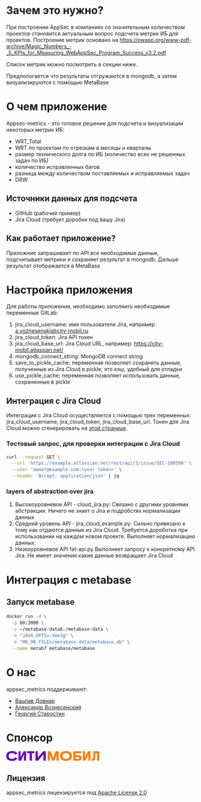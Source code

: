 # Зачем это нужно?
При построении AppSec в компаниях со значительным количеством проектов становится актуальным вопрос подсчета метрик ИБ для проектов. Построение метрик основано на https://owasp.org/www-pdf-archive/Magic_Numbers_-_5_KPIs_for_Measuring_WebAppSec_Program_Success_v3.2.pdf

Список метрик можно посмотреть в секции ниже.

Предпологается что результаты отгружаются в mongodb, а затем визуализируются с помощью MetaBase


# О чем приложение
Appsec-metrics - это готовое решение для подсчета и визуализации некоторых метрик ИБ:
- WRT_Total 
- WRT по проектам по отрезкам в месяцы и кварталы
- размер технического долга по ИБ (количество всех не решенных задач по ИБ)
- количество исправленных багов
- разница между количеством поставляемых и исправляемых задач
- DRW


## Источники данных для подсчета 
- GitHub (рабочий пример)
- Jira Cloud (требует доробки под вашу Jira)


## Как работает приложение?
Приложние запрашивает по API все необходимые данные, подсчитывает метрики и сохраняет результат в mongodb. Дальше результат отображается в MetaBase


# Настройка приложения
Для работы приложения, необходимо заполнить необходимые переменные GitLab:
1. jira_cloud_username:    имя пользователя Jira, например a.voznesenskii@city-mobil.ru
2. jira_cloud_token:       Jira API токен
3. jira_cloud_base_url:    Jira Cloud URL, например: https://city-mobil.atlassian.net/
4. mongodb_connect_string: MongoDB connect string
5. save_to_pickle_cache:   переменная позволяет сохранять данные, полученные из Jira Cloud в pickle; это кэш, удобный для отладки 
6. use_pickle_cache:       переменная позволяет использовать данные, сохраненные в pickle 


## Интеграция с Jira Cloud
Интеграция с Jira Cloud осуществляется с помощью трех переменных: jira_cloud_username, jira_cloud_token, jira_cloud_base_url. Токен для Jira Cloud можно сгенерировать на [этой странице](https://id.atlassian.com/manage-profile/security/api-tokens).

### Тестовый запрос, для проверки интеграции с Jira Cloud 
```bash
curl --request GET \
  --url 'https://example.atlassian.net/rest/api/3/issue/SEC-100500' \
  --user 'owner@example.com:<your token>' \
  --header 'Accept: application/json' | jq 
```

### layers of abstraction over jira
1. Высокоуровневое API - cloud_jira.py: Связано с другими уровнями абстракции. Ничего не знает о Jira и подробстях нормализации данных
2. Средний уровень API - jira_cloud_example.py: Сильно привязано к тому как отдаются данные из Jira Cloud. Требуется дороботка при использовании на каждом новом проекте. Выполняет нормализацию данных.
3. Низкоуровневое API fat-api.py Выполняет запросу к конкретному API Jira. Не имеет значения какие данные возвращает Jira Cloud



# Интеграция с metabase
## Запуск metabase
```bash
docker run -d \
  -p 80:3000 \
  -v ~/metabase-data6:/metabase-data \
  -e "JAVA_OPTS=-Xmx3g" \
  -e "MB_DB_FILE=/metabase-data/metabase.db" \
  --name metab7 metabase/metabase
```


# О нас
appsec_metrics поддерживают:
* [Вацлав Довнар](https://www.linkedin.com/in/vatclav-dovnar/) 
* [Александр Вознесенский](https://www.linkedin.com/in/voznesensky/)
* [Георгий Старостин](https://www.linkedin.com/in/georgii-starostin-06932942/)


# Спонсор
![](static/img/city.logo.png)


## Лицензия

appsec_metrics лицензируется под [Apache License 2.0](LICENSE)
